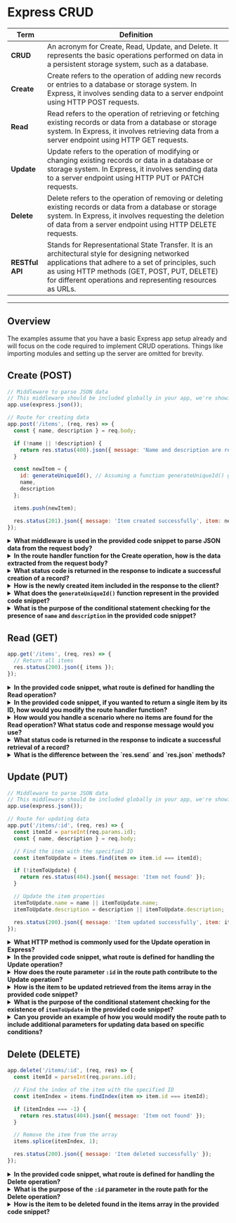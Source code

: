 # Express CRUD

| Term | Definition |
| ---- | ---------- |
| __CRUD__ | An acronym for Create, Read, Update, and Delete. It represents the basic operations performed on data in a persistent storage system, such as a database. |
| **Create** | Create refers to the operation of adding new records or entries to a database or storage system. In Express, it involves sending data to a server endpoint using HTTP POST requests. |
| **Read** | Read refers to the operation of retrieving or fetching existing records or data from a database or storage system. In Express, it involves retrieving data from a server endpoint using HTTP GET requests. |
| **Update** | Update refers to the operation of modifying or changing existing records or data in a database or storage system. In Express, it involves sending data to a server endpoint using HTTP PUT or PATCH requests. |
| **Delete** | Delete refers to the operation of removing or deleting existing records or data from a database or storage system. In Express, it involves requesting the deletion of data from a server endpoint using HTTP DELETE requests. |
| __RESTful API__ | Stands for Representational State Transfer. It is an architectural style for designing networked applications that adhere to a set of principles, such as using HTTP methods (GET, POST, PUT, DELETE) for different operations and representing resources as URLs.|

---

## Overview

The examples assume that you have a basic Express app setup already and will focus on the code required to implement CRUD operations. Things like importing modules and setting up the server are omitted for brevity.

## Create (POST)

```js
// Middleware to parse JSON data
// This middleware should be included globally in your app, we're showing it in the example snippets to reflect that it's required for the operation
app.use(express.json());

// Route for creating data
app.post('/items', (req, res) => {
  const { name, description } = req.body;

  if (!name || !description) {
    return res.status(400).json({ message: 'Name and description are required' });
  }

  const newItem = {
    id: generateUniqueId(), // Assuming a function generateUniqueId() generates a unique identifier
    name,
    description
  };

  items.push(newItem);

  res.status(201).json({ message: 'Item created successfully', item: newItem });
});
```

<details>
<summary><strong>What middleware is used in the provided code snippet to parse JSON data from the request body?</strong></summary>

The middleware used to parse JSON data from the request body in the provided code snippet is `express.json()`. This middleware automatically parses the incoming request body when it contains JSON data, making it accessible in the `req.body` object.
</details>

<details>
<summary><strong>In the route handler function for the Create operation, how is the data extracted from the request body?</strong></summary>

To extract data from the request body in the route handler function for the Create operation, we use the `req.body` object. This object contains the parsed data sent in the request body. In the provided code snippet, the data is destructured using `const { name, description } = req.body;`, where `name` and `description` correspond to the properties sent in the request body.
</details>

<details>
<summary><strong>What status code is returned in the response to indicate a successful creation of a record?</strong></summary>

When a record is successfully created, the response includes a status code of `201` (Created). This status code indicates that the request has been fulfilled, and a new resource has been created as a result.
</details>

<details>
<summary><strong>How is the newly created item included in the response to the client?</strong></summary>

To include the newly created item in the response to the client, it is added to a JSON object. In the provided code snippet, the item is included in the response using the `item` property of the JSON object. For example, `res.status(201).json({ message: 'Item created successfully', item: newItem });` includes the `newItem` object in the response, allowing the client to access the created item's details.
</details>

<details>
<summary><strong>What does the <code>generateUniqueId()</code> function represent in the provided code snippet?</strong></summary>

The `generateUniqueId()` function in the provided code snippet represents a function that generates a unique identifier for the newly created item. This function is used to assign a unique ID to the item before it is added to the `items` array.
</details>

<details>
<summary><strong>What is the purpose of the conditional statement checking for the presence of <code>name</code> and <code>description</code> in the provided code snippet?</strong></summary>

The conditional statement checking for the presence of `name` and `description` in the provided code snippet is used to handle the scenario where the request body does not contain the required properties. If either `name` or `description` is missing, the route handler function returns a status code of `400` (Bad Request) and a message indicating that the name and description are required.
</details>

## Read (GET)

```js
app.get('/items', (req, res) => {
  // Return all items
  res.status(200).json({ items });
});
```

<details>
<summary><strong>In the provided code snippet, what route is defined for handling the Read operation?</strong></summary>

In the provided code snippet, the route `/items` is defined for handling the Read operation. This means that the route handler function will be executed when a GET request is sent to the `/items` endpoint.
</details>

<details>
<summary><strong>In the provided code snippet, if you wanted to return a single item by its ID, how would you modify the route handler function?</strong></summary>

To return a single item by its ID in the provided code snippet, we would need to modify the route handler function to accept a parameter for the item ID. For example, `app.get('/items/:id', (req, res) => { ... });` would allow us to access the item ID using `req.params.id`.
</details>

<details>
<summary><strong>How would you handle a scenario where no items are found for the Read operation? What status code and response message would you use?</strong></summary>

To handle a scenario where no items are found for the Read operation, we would need to check if the `items` array is empty. If it is empty, we would return a status code of `404` (Not Found) and a message indicating that no items were found. For example, `res.status(404).json({ message: 'No items found' });` would return a `404` status code and a JSON object containing the message `No items found`.
</details>

<details>
<summary><strong>What status code is returned in the response to indicate a successful retrieval of a record?</strong></summary>

When a record is successfully retrieved, the response includes a status code of `200` (OK). This status code indicates that the request has succeeded and that the response body contains the requested resource.
</details>

<details>
<summary><strong>What is the difference between the `res.send` and `res.json` methods?</strong></summary>

The `res.send` method sends a response of various types, such as a string, an array, or an object. The `res.json` method sends a JSON response, which can be an object or an array. In the provided code snippet, the `res.json` method is used to send a JSON response containing an array of items.
</details>

## Update (PUT)

```js
// Middleware to parse JSON data
// This middleware should be included globally in your app, we're showing it in the example snippets to reflect that it's required for the operation
app.use(express.json());

// Route for updating data
app.put('/items/:id', (req, res) => {
  const itemId = parseInt(req.params.id);
  const { name, description } = req.body;

  // Find the item with the specified ID
  const itemToUpdate = items.find(item => item.id === itemId);

  if (!itemToUpdate) {
    return res.status(404).json({ message: 'Item not found' });
  }

  // Update the item properties
  itemToUpdate.name = name || itemToUpdate.name;
  itemToUpdate.description = description || itemToUpdate.description;

  res.status(200).json({ message: 'Item updated successfully', item: itemToUpdate });
});
```

<details>
<summary><strong>What HTTP method is commonly used for the Update operation in Express?</strong></summary>

The HTTP method commonly used for the Update operation in Express is `PUT`. This method is used to replace all current representations of the target resource with the request payload.
</details>

<details>
<summary><strong>In the provided code snippet, what route is defined for handling the Update operation?</strong></summary>

In the provided code snippet, the route `/items/:id` is defined for handling the Update operation. This means that the route handler function will be executed when a PUT request is sent to the `/items/:id` endpoint, where `:id` is a route parameter.
</details>

<details>
<summary><strong>How does the route parameter <code>:id</code> in the route path contribute to the Update operation?</strong></summary>

The route parameter `:id` in the route path allows us to access the item ID using `req.params.id`. This allows us to find the item with the specified ID in the `items` array.
</details>

<details>
<summary><strong>How is the item to be updated retrieved from the items array in the provided code snippet?</strong></summary>

In the provided code snippet, the item to be updated is retrieved from the `items` array using the `find` method. The `find` method returns the first item in the array that satisfies the provided testing function. In this case, the testing function is `(item => item.id === itemId)`, which returns the item with the specified ID.
</details>

<details>
<summary><strong>What is the purpose of the conditional statement checking for the existence of <code>itemToUpdate</code> in the provided code snippet?</strong></summary>

The conditional statement checking for the existence of `itemToUpdate` in the provided code snippet is used to handle the scenario where no item is found with the specified ID. If no item is found, the route handler function returns a status code of `404` (Not Found) and a message indicating that the item was not found.
</details>

<details>
<summary><strong>Can you provide an example of how you would modify the route path to include additional parameters for updating data based on specific conditions?</strong></summary>

To include additional parameters for updating data based on specific conditions, we would need to modify the route path to include additional route parameters. For example, `app.put('/items/:id/:name', (req, res) => { ... });` would allow us to access the item ID using `req.params.id` and the item name using `req.params.name`.
</details>


## Delete (DELETE)

```js
app.delete('/items/:id', (req, res) => {
  const itemId = parseInt(req.params.id);

  // Find the index of the item with the specified ID
  const itemIndex = items.findIndex(item => item.id === itemId);

  if (itemIndex === -1) {
    return res.status(404).json({ message: 'Item not found' });
  }

  // Remove the item from the array
  items.splice(itemIndex, 1);

  res.status(200).json({ message: 'Item deleted successfully' });
});
```

<details>
<summary><strong>In the provided code snippet, what route is defined for handling the Delete operation?</strong></summary>

In the provided code snippet, the route `/items/:id` is defined for handling the Delete operation. This means that the route handler function will be executed when a DELETE request is sent to the `/items/:id` endpoint, where `:id` is a route parameter.
</details>

<details>
<summary><strong>What is the purpose of the <code>:id</code> parameter in the route path for the Delete operation?</strong></summary>

The `:id` parameter in the route path for the Delete operation allows us to access the item ID using `req.params.id`. This allows us to find the item with the specified ID in the `items` array.
</details>

<details>
<summary><strong>How is the item to be deleted found in the items array in the provided code snippet?</strong></summary>

In the provided code snippet, the item to be deleted is found in the `items` array using the `findIndex` method. The `findIndex` method returns the index of the first item in the array that satisfies the provided testing function. In this case, the testing function is `(item => item.id === itemId)`, which returns the index of the item with the specified ID.
</detail>

<details>
<summary><strong>What is the purpose of checking the value of itemIndex in the provided code snippet?</strong></summary>

The purpose of checking the value of `itemIndex` in the provided code snippet is to handle the scenario where no item is found with the specified ID. If no item is found, the route handler function returns a status code of `404` (Not Found) and a message indicating that the item was not found.
</details>

<details>
<summary><strong>What is the purpose of the <code>splice</code> method in the provided code snippet?</strong></summary>

The `splice` method in the provided code snippet is used to remove the item from the `items` array. The `splice` method changes the contents of an array by removing or replacing existing elements and/or adding new elements.
</details>

<details>
<summary><strong>What is the purpose of the <code>parseInt</code> function in the provided code snippet?</strong></summary>

The `parseInt` function in the provided code snippet is used to convert the item ID to an integer. This is necessary because the item ID is retrieved from the request parameters, which are always strings.
</details>

<details>
<summary><strong>What alternative methods could you use to accomplish the same task as the <code>parsInt</code> function in the provided code snippet?</strong></summary>

To accomplish the same task as the `parseInt` function in the provided code snippet, we could use the `Number` constructor or the `+` operator. For example, `const itemId = Number(req.params.id);` or `const itemId = +req.params.id;` would both convert the item ID to an integer.
</details>
